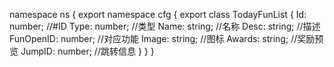 namespace ns {
	export namespace cfg {
		export class TodayFunList {
			Id: number;		//#ID
			Type: number;		//类型
			Name: string;		//名称
			Desc: string;		//描述
			FunOpenID: number;		//对应功能
			Image: string;		//图标
			Awards: string;		//奖励预览
			JumpID: number;		//跳转信息
		}
	}
}